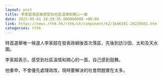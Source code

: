 ```yaml
---
layout: post
title: 李家超落區稱感受到社區溫情和開心一面
date: 2022-05-01 18:29:55.000000000 +08:00
link: https://news.rthk.hk/rthk/ch/component/k2/1646581-20220501.htm
categories: rthk
---
```


特首選舉唯一候選人李家超在發表政綱後首次落區，先後到訪沙田、太和及天水圍。

李家超表示，感受到社區溫情和開心的一面，自己感到鼓舞。

他重申，不會優先處理政改，現時要解決的社會問題實在太多。
